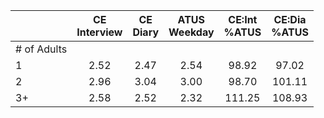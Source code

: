 
|                      | CE<br>Interview |  CE<br>Diary | ATUS<br>Weekday | CE:Int<br>%ATUS | CE:Dia<br>%ATUS |
| -------------------- | :----------: | :----------: | :----------: | :----------: | :----------: |
| # of Adults          |              |              |              |              |              |
| 1                    |         2.52 |         2.47 |         2.54 |        98.92 |        97.02 |
| 2                    |         2.96 |         3.04 |         3.00 |        98.70 |       101.11 |
| 3+                   |         2.58 |         2.52 |         2.32 |       111.25 |       108.93 |

